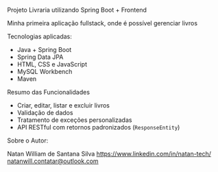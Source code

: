 Projeto Livraria utilizando Spring Boot + Frontend

Minha primeira aplicação fullstack, onde é possível gerenciar livros

Tecnologias aplicadas:

- Java + Spring Boot
- Spring Data JPA
- HTML, CSS e JavaScript
- MySQL Workbench
- Maven

Resumo das Funcionalidades

- Criar, editar, listar e excluir livros
- Validação de dados
- Tratamento de exceções personalizadas
- API RESTful com retornos padronizados (`ResponseEntity`)

Sobre o Autor:

Natan William de Santana Silva
https://www.linkedin.com/in/natan-tech/
natanwill.contatar@outlook.com

